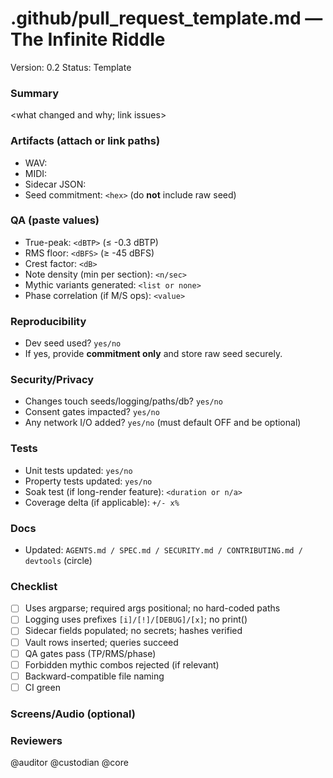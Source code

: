 # .github/pull_request_template.md — The Infinite Riddle
Version: 0.2
Status: Template

### Summary
<what changed and why; link issues>

### Artifacts (attach or link paths)
- WAV: <path>  
- MIDI: <path>  
- Sidecar JSON: <path>  
- Seed commitment: `<hex>` (do **not** include raw seed)

### QA (paste values)
- True-peak: `<dBTP>` (≤ -0.3 dBTP)
- RMS floor: `<dBFS>` (≥ -45 dBFS)
- Crest factor: `<dB>`
- Note density (min per section): `<n/sec>`
- Mythic variants generated: `<list or none>`
- Phase correlation (if M/S ops): `<value>`

### Reproducibility
- Dev seed used? `yes/no`  
- If yes, provide **commitment only** and store raw seed securely.

### Security/Privacy
- Changes touch seeds/logging/paths/db? `yes/no`
- Consent gates impacted? `yes/no`
- Any network I/O added? `yes/no` (must default OFF and be optional)

### Tests
- Unit tests updated: `yes/no`
- Property tests updated: `yes/no`
- Soak test (if long-render feature): `<duration or n/a>`
- Coverage delta (if applicable): `+/- x%`

### Docs
- Updated: `AGENTS.md / SPEC.md / SECURITY.md / CONTRIBUTING.md / devtools` (circle)

### Checklist
- [ ] Uses argparse; required args positional; no hard-coded paths
- [ ] Logging uses prefixes `[i]/[!]/[DEBUG]/[x]`; no print()
- [ ] Sidecar fields populated; no secrets; hashes verified
- [ ] Vault rows inserted; queries succeed
- [ ] QA gates pass (TP/RMS/phase)
- [ ] Forbidden mythic combos rejected (if relevant)
- [ ] Backward-compatible file naming
- [ ] CI green

### Screens/Audio (optional)
<attach spectrogram screenshots or short audio clips>

### Reviewers
@auditor @custodian @core

